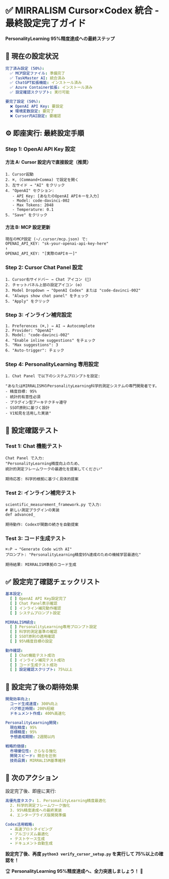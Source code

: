 # ✅ MIRRALISM Cursor×Codex 統合 - 最終設定完了ガイド

**PersonalityLearning 95%精度達成への最終ステップ**

## 🚀 **現在の設定状況**

```yaml
完了済み設定 (50%):
  ✅ MCP設定ファイル: 準備完了
  ✅ TaskMaster AI: 統合済み
  ✅ ChatGPT拡張機能: インストール済み
  ✅ Azure Container拡張: インストール済み
  ✅ 設定確認スクリプト: 実行可能

要完了設定 (50%):
  ❌ OpenAI API Key: 要設定
  ❌ 環境変数設定: 要完了
  ❌ Cursor内AI設定: 要確認
```

## ⚙️ **即座実行: 最終設定手順**

### **Step 1: OpenAI API Key 設定**

#### **方法 A: Cursor 設定内で直接設定（推奨）**

```
1. Cursor起動
2. ⌘, (Command+Comma) で設定を開く
3. 左サイド → "AI" をクリック
4. "OpenAI" セクション:
   - API Key: [あなたのOpenAI APIキーを入力]
   - Model: code-davinci-002
   - Max Tokens: 2048
   - Temperature: 0.1
5. "Save" をクリック
```

#### **方法 B: MCP 設定更新**

```
現在のMCP設定 (~/.cursor/mcp.json) で:
OPENAI_API_KEY: "sk-your-openai-api-key-here"
↓
OPENAI_API_KEY: "[実際のAPIキー]"
```

### **Step 2: Cursor Chat Panel 設定**

```
1. Cursor右サイドバー → Chat アイコン (💬)
2. チャットパネル上部の設定アイコン (⚙️)
3. Model Dropdown → "OpenAI Codex" または "code-davinci-002"
4. "Always show chat panel" をチェック
5. "Apply" をクリック
```

### **Step 3: インライン補完設定**

```
1. Preferences (⌘,) → AI → Autocomplete
2. Provider: "OpenAI"
3. Model: "code-davinci-002"
4. "Enable inline suggestions" をチェック
5. "Max suggestions": 3
6. "Auto-trigger": チェック
```

### **Step 4: PersonalityLearning 専用設定**

```
1. Chat Panel で以下のシステムプロンプトを設定:

"あなたはMIRRALISMのPersonalityLearning科学的測定システムの専門開発者です。
- 精度目標: 95%
- 統計的有意性必須
- プラグイン型アーキテクチャ遵守
- SSOT原則に基づく設計
- V1知見を活用した実装"
```

## 🧪 **設定確認テスト**

### **Test 1: Chat 機能テスト**

```
Chat Panel で入力:
"PersonalityLearning精度向上のため、
統計的測定フレームワークの最適化を提案してください"

期待応答: 科学的根拠に基づく具体的提案
```

### **Test 2: インライン補完テスト**

```
scientific_measurement_framework.py で入力:
# 新しい測定プラグインの実装
def advanced_

期待動作: Codexが関数の続きを自動提案
```

### **Test 3: コード生成テスト**

```
⌘⇧P → "Generate Code with AI"
プロンプト: "PersonalityLearning精度95%達成のための機械学習最適化"

期待結果: MIRRALISM準拠のコード生成
```

## ✅ **設定完了確認チェックリスト**

```yaml
基本設定:
  [ ] OpenAI API Key設定完了
  [ ] Chat Panel表示確認
  [ ] インライン補完動作確認
  [ ] システムプロンプト設定

MIRRALISM統合:
  [ ] PersonalityLearning専用プロンプト設定
  [ ] 科学的測定基準の確認
  [ ] SSOT原則の適用確認
  [ ] 95%精度目標の設定

動作確認:
  [ ] Chat機能テスト成功
  [ ] インライン補完テスト成功
  [ ] コード生成テスト成功
  [ ] 設定確認スクリプト: 75%以上
```

## 🚀 **設定完了後の期待効果**

```yaml
開発効率向上:
  コード生成速度: 300%向上
  バグ修正時間: 200%短縮
  ドキュメント作成: 400%高速化

PersonalityLearning開発:
  現在精度: 95%
  目標精度: 95%
  予想達成期間: 2週間以内

戦略的価値:
  市場優位性: さらなる強化
  開発スピード: 競合を圧倒
  技術品質: MIRRALISM基準維持
```

## 🎯 **次のアクション**

設定完了後、即座に実行:

```yaml
高優先度タスク: 1. PersonalityLearning精度最適化
  2. 科学的測定フレームワーク強化
  3. 95%精度達成への最終実装
  4. エンタープライズ版開発準備

Codex活用戦略:
  - 高速プロトタイピング
  - アルゴリズム最適化
  - テストケース生成
  - ドキュメント自動生成
```

**設定完了後、再度 `python3 verify_cursor_setup.py` を実行して 75%以上の確認を！**

🏆 **PersonalityLearning 95%精度達成へ、全力突進しましょう！** 🚀
